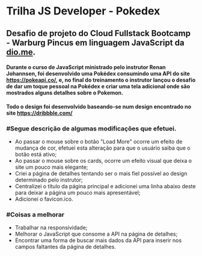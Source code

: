 # Trilha JS Developer - Pokedex

## Desafio de projeto do Cloud Fullstack Bootcamp - Warburg Pincus em linguagem JavaScript da [dio.me](www.dio.me).

#### Durante o curso de JavaScript ministrado pelo instrutor Renan Johannsen, foi desenvolvido uma Pokédex consumindo uma API do site https://pokeapi.co/, e, no final do treinamento o instrutor lançou o desafio de dar um toque pessoal na Pokédex e criar uma tela adicional onde são mostrados alguns detalhes sobre o Pokemon.
#### Todo o design foi desenvolvido baseando-se num design encontrado no site https://dribbble.com/

### #Segue descrição de algumas modificações que efetuei.
- Ao passar o mouse sobre o botão "Load More" ocorre um efeito de mudança de cor, efetuei esta alteração para que o usuário saiba que o botão está ativo;
- Ao passar o mouse sobre os cards, ocorre um efeito visual que deixa o site um pouco mais elegante;
- Criei a página de detalhes tentando ser o mais fiel possível ao design determinado pelo instrutor;
- Centralizei o título da página principal e adicionei uma linha abaixo deste para deixar a página um pouco mais apresentável;
- Adicionei o favicon.ico.

### #Coisas a melhorar
- Trabalhar na responsividade;
- Melhorar o JavaScript que consome a API na página de detalhes;
- Encontrar uma forma de buscar mais dados da API para inserir nos campos faltantes da página de detalhes.